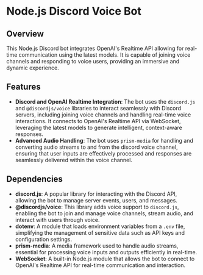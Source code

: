 # Node.js Discord Voice Bot

## Overview

This Node.js Discord bot integrates OpenAI's Realtime API allowing for real-time communication using the latest models. It is capable of joining voice channels and responding to voice users, providing an immersive and dynamic experience.

## Features

- **Discord and OpenAI Realtime Integration**: The bot uses the `discord.js` and `@discordjs/voice` libraries to interact seamlessly with Discord servers, including joining voice channels and handling real-time voice interactions. It connects to OpenAI's Realtime API via WebSocket, leveraging the latest models to generate intelligent, context-aware responses.
- **Advanced Audio Handling**: The bot uses `prism-media` for handling and converting audio streams to and from the discord voice channel, ensuring that user inputs are effectively processed and responses are seamlessly delivered within the voice channel.

## Dependencies

- **discord.js**: A popular library for interacting with the Discord API, allowing the bot to manage server events, users, and messages.
- **@discordjs/voice**: This library adds voice support to `discord.js`, enabling the bot to join and manage voice channels, stream audio, and interact with users through voice.
- **dotenv**: A module that loads environment variables from a `.env` file, simplifying the management of sensitive data such as API keys and configuration settings.
- **prism-media**: A media framework used to handle audio streams, essential for processing voice inputs and outputs efficiently in real-time.
- **WebSocket**: A built-in Node.js module that allows the bot to connect to OpenAI's Realtime API for real-time communication and interaction.
